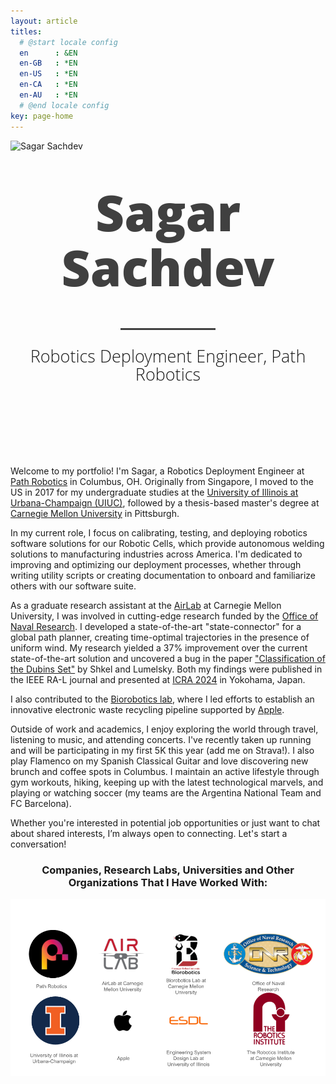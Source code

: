 ```yaml
---
layout: article
titles:
  # @start locale config
  en      : &EN       
  en-GB   : *EN
  en-US   : *EN
  en-CA   : *EN
  en-AU   : *EN
  # @end locale config
key: page-home
---
```


![Sagar Sachdev](/assets/images/pics/sagarsachdev.JPEG)

<style>
.title1 {
 text-align: center;
 font-size: 400%;
 font-family: 'Open Sans', 'Helvetica Neue', Helvetica, Arial, sans-serif;
 font-weight: 800;
 padding: 0 0;
}
</style>

<style>
.title3 {
 margin-top: 0;
 margin-bottom: 10px;
 line-height: 1.1;
 color: rgb(64,64,64);
 text-align: center;
 font-size: 80px;
 font-family: 'Open Sans', 'Helvetica Neue', Helvetica, Arial, sans-serif;
 font-weight: 800;
 margin: .67em 0;
 box-sizing: border-box;
 display: block;
 margin-block-start: 0.67em;
 margin-block-end: 0.67em;
 margin-inline-start: 0px;
 margin-inline-end: 0px;
}
</style>

<style>
.title2 {
  text-align: center;
  font-size: 27px;
   line-height: 1.1;
   display: block;
   font-family: 'Open Sans', 'Helvetica Neue', Helvetica, Arial, sans-serif;
   font-weight: 300;
   margin-bottom: 100px;
}
</style>

<p class="title3">Sagar Sachdev</p>
<center><hr class="hor123"></center>
<p class="title2">Robotics Deployment Engineer, Path Robotics</p>



<style>
.title4 {
  text-align: center;
  font-size: 27px;
   line-height: .1;
   display: block;
   font-family: 'Open Sans', 'Helvetica Neue', Helvetica, Arial, sans-serif;
   font-weight: 300;
   margin-bottom: 100px;
}
</style>

<!-- <p class="title4"> _________________ </p> -->
<!-- <br> -->
<br>

<style>
.hor123 {
  display: block;
    border: none;
    overflow: hidden;
    width: 30%;
    margin-left: auto;
    margin-right: auto;
    height: 3px;
    background-color:#404040;
}
</style>

Welcome to my portfolio! I'm Sagar, a Robotics Deployment Engineer at [Path Robotics](https://www.path-robotics.com/) in Columbus, OH. Originally from Singapore, I moved to the US in 2017 for my undergraduate studies at the [University of Illinois at Urbana-Champaign (UIUC)](https://illinois.edu/), followed by a thesis-based master's degree at [Carnegie Mellon University](https://www.cmu.edu/) in Pittsburgh.

In my current role, I focus on calibrating, testing, and deploying robotics software solutions for our Robotic Cells, which provide autonomous welding solutions to manufacturing industries across America. I'm dedicated to improving and optimizing our deployment processes, whether through writing utility scripts or creating documentation to onboard and familiarize others with our software suite.

As a graduate research assistant at the [AirLab](https://theairlab.org/) at Carnegie Mellon University, I was involved in cutting-edge research funded by the [Office of Naval Research](https://www.nre.navy.mil/). I developed a state-of-the-art "state-connector" for a global path planner, creating time-optimal trajectories in the presence of uniform wind. My research yielded a 37% improvement over the current state-of-the-art solution and uncovered a bug in the paper ["Classification of the Dubins Set"](https://www.sciencedirect.com/science/article/pii/S0921889000001275) by Shkel and Lumelsky. Both my findings were published in the IEEE RA-L journal and presented at [ICRA 2024](https://2024.ieee-icra.org/) in Yokohama, Japan.

I also contributed to the [Biorobotics lab](https://biorobotics.org/), where I led efforts to establish an innovative electronic waste recycling pipeline supported by [Apple](https://www.apple.com/).

Outside of work and academics, I enjoy exploring the world through travel, listening to music, and attending concerts. I've recently taken up running and will be participating in my first 5K this year (add me on Strava!). I also play Flamenco on my Spanish Classical Guitar and love discovering new brunch and coffee spots in Columbus. I maintain an active lifestyle through gym workouts, hiking, keeping up with the latest technological marvels, and playing or watching soccer (my teams are the Argentina National Team and FC Barcelona).

Whether you're interested in potential job opportunities or just want to chat about shared interests, I’m always open to connecting. Let's start a conversation!

<h3><center>Companies, Research Labs, Universities and Other Organizations That I Have Worked With:</center></h3>

![Logos of companies](/assets/images/pics/logos_image.png)
